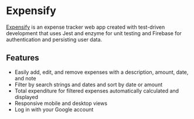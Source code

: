 # Expensify

[Expensify](https://bopet-expensify.herokuapp.com) is an expense tracker web app created with test-driven development that uses Jest and enzyme for unit testing and Firebase for authentication and persisting user data.

## Features
* Easily add, edit, and remove expenses with a description, amount, date, and note
* Filter by search strings and dates and sort by date or amount
* Total expenditure for filtered expenses automatically calculated and displayed 
* Responsive mobile and desktop views
* Log in with your Google account
